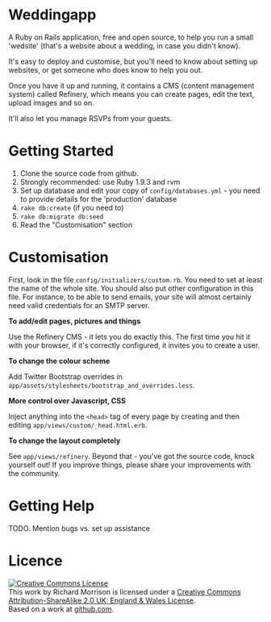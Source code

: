 Weddingapp
==========

A Ruby on Rails application, free and open source, to help you run
a small 'wedsite' (that's a website about a wedding, in case you didn't know).

It's easy to deploy and customise, but you'll need to know about setting up websites,
or get someone who does know to help you out.

Once you have it up and running, it contains a CMS (content management system) called
Refinery, which means you can create pages, edit the text, upload images and so on.

It'll also let you manage RSVPs from your guests.

Getting Started
===============

1. Clone the source code from github.
2. Strongly recommended: use Ruby 1.9.3 and rvm
3. Set up database and edit your copy of `config/databases.yml` - you need to provide details
for the 'production' database
4. `rake db:create` (if you need to)
5. `rake db:migrate db:seed`
6. Read the "Customisation" section


Customisation
=============

First, look in the file `config/initializers/custom.rb`.  You need to set at least the name of the whole site.
You should also put other configuration in this file. For instance, to be able to send emails, your site will 
almost certainly need valid credentials for an SMTP server.

**To add/edit pages, pictures and things**

Use the Refinery CMS - it lets you do exactly this.  The first time you hit it with your browser, if it's correctly configured, it invites you to 
create a user.

**To change the colour scheme**

Add Twitter Bootstrap overrides in `app/assets/stylesheets/bootstrap_and_overrides.less`.

**More control over Javascript, CSS**

Inject anything into the `<head>` tag of every page by creating and then editing `app/views/custom/_head.html.erb`.

**To change the layout completely**

See `app/views/refinery`.  Beyond that - you've got the source code, knock yourself out!  If you improve
things, please share your improvements with the community.

Getting Help
=============

TODO.  Mention bugs vs. set up assistance

Licence
=======

<a rel="license" href="http://creativecommons.org/licenses/by-sa/2.0/uk/"><img alt="Creative Commons License" style="border-width:0" src="http://i.creativecommons.org/l/by-sa/2.0/uk/88x31.png" /></a><br />This work by <span xmlns:cc="http://creativecommons.org/ns#" property="cc:attributionName">Richard Morrison</span> is licensed under a <a rel="license" href="http://creativecommons.org/licenses/by-sa/2.0/uk/">Creative Commons Attribution-ShareAlike 2.0 UK: England &amp; Wales License</a>.<br />Based on a work at <a xmlns:dct="http://purl.org/dc/terms/" href="https://github.com/mozz100/weddingapp" rel="dct:source">github.com</a>.
